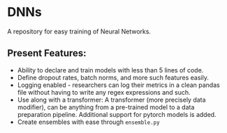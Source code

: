 # DNNs

A repository for easy training of Neural Networks.

## Present Features:
* Ability to declare and train models with less than 5 lines of code. 
* Define dropout rates, batch norms, and more such features easily.
* Logging enabled - researchers can log their metrics in a clean pandas file without having to write any regex expressions and such.
* Use along with a transformer: A transformer (more precisely data modifier), can be anything from a pre-trained model to a data preparation pipeline. Additional support for pytorch models is added.
* Create ensembles with ease through `ensemble.py`
